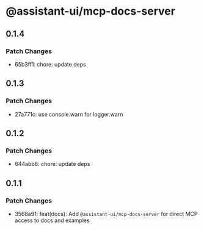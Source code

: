 # @assistant-ui/mcp-docs-server

## 0.1.4

### Patch Changes

- 65b3ff1: chore: update deps

## 0.1.3

### Patch Changes

- 27a771c: use console.warn for logger.warn

## 0.1.2

### Patch Changes

- 644abb8: chore: update deps

## 0.1.1

### Patch Changes

- 3568a91: feat(docs): Add `@assistant-ui/mcp-docs-server` for direct MCP access to docs and examples
